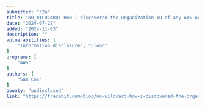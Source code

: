 ```yaml
---
submitter: "c2a"
title: "NO_WILDCARD: How I discovered the Organization ID of any AWS Account"
date: "2024-07-22"
added: "2024-11-03"
description: ""
vulnerabilities: [
    "Information disclosure", "Cloud"
]
programs: [
    "AWS"
]
authors: [
    "Sam Cox"
]
bounty: "undisclosed"
link: "https://tracebit.com/blog/no-wildcard-how-i-discovered-the-organization-id-of-any-aws-account"
---
```




